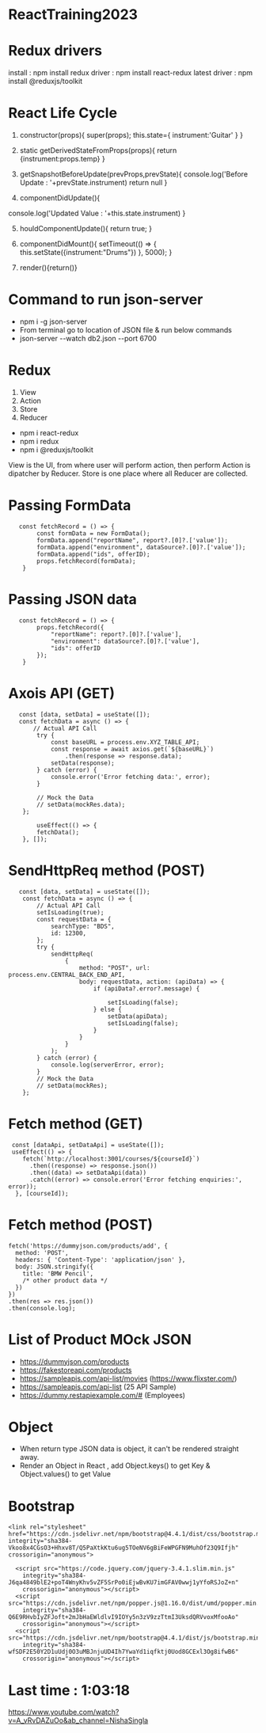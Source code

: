 # ReactTraining2023

# Redux drivers
install : npm install redux
driver : npm install react-redux
latest driver : npm install @reduxjs/toolkit


# React Life Cycle

1. constructor(props){
        super(props);
        this.state={
            instrument:'Guitar'
        }
    }

2. static getDerivedStateFromProps(props){
    return {instrument:props.temp}
  }

3. getSnapshotBeforeUpdate(prevProps,prevState){
console.log('Before Update : '+prevState.instrument)
return null
}

4. componentDidUpdate(){

  console.log('Updated Value : '+this.state.instrument)
}

5. houldComponentUpdate(){
    return true;
}
6. componentDidMount(){
    setTimeout(() => {
        this.setState({instrument:"Drums"})
    }, 5000);
}

7. render(){return()}

# Command to run json-server 
- npm i -g json-server 
- From terminal go to location of JSON file & run below commands
- json-server --watch db2.json --port 6700

# Redux
1. View 
2. Action 
3. Store 
4. Reducer
- npm i react-redux
- npm i redux
- npm i @reduxjs/toolkit

View is the UI, from where user will perform action, then perform Action is dipatcher by Reducer.
Store is one place where all Reducer are collected. 

# Passing FormData
```
   const fetchRecord = () => {
        const formData = new FormData();
        formData.append("reportName", report?.[0]?.['value']);
        formData.append("environment", dataSource?.[0]?.['value']);
        formData.append("ids", offerID);
        props.fetchRecord(formData);
    }
```

# Passing JSON data
```
   const fetchRecord = () => {
        props.fetchRecord({
            "reportName": report?.[0]?.['value'],
            "environment": dataSource?.[0]?.['value'],
            "ids": offerID
        });
    }
```

# Axois API (GET)

```
   const [data, setData] = useState([]);
   const fetchData = async () => {
       // Actual API Call
        try {
            const baseURL = process.env.XYZ_TABLE_API;
            const response = await axios.get(`${baseURL}`)
                .then(response => response.data);
            setData(response);
        } catch (error) {
            console.error('Error fetching data:', error);
        }

        // Mock the Data
        // setData(mockRes.data);
    };

        useEffect(() => {
        fetchData();
    }, []);
```
# SendHttpReq method (POST)
```
   const [data, setData] = useState([]);
    const fetchData = async () => {
        // Actual API Call
        setIsLoading(true);
        const requestData = {
            searchType: "BDS",
            id: 12300,
        };
        try {
            sendHttpReq(
                {
                    method: "POST", url: process.env.CENTRAL_BACK_END_API,
                    body: requestData, action: (apiData) => {
                        if (apiData?.error?.message) {

                            setIsLoading(false);
                        } else {
                            setData(apiData);
                            setIsLoading(false);
                        }
                    }
                }
            );
        } catch (error) {
            console.log(serverError, error);
        }
        // Mock the Data
        // setData(mockRes);
    };
```

# Fetch method (GET)

```
 const [dataApi, setDataApi] = useState([]);
 useEffect(() => {
    fetch(`http://localhost:3001/courses/${courseId}`)
      .then((response) => response.json())
      .then((data) => setDataApi(data))
      .catch((error) => console.error('Error fetching enquiries:', error));
  }, [courseId]);
```

# Fetch method (POST)
```
fetch('https://dummyjson.com/products/add', {
  method: 'POST',
  headers: { 'Content-Type': 'application/json' },
  body: JSON.stringify({
    title: 'BMW Pencil',
    /* other product data */
  })
})
.then(res => res.json())
.then(console.log);

```

# List of Product MOck JSON
- https://dummyjson.com/products
- https://fakestoreapi.com/products
- https://sampleapis.com/api-list/movies  (https://www.flixster.com/)
- https://sampleapis.com/api-list (25 API Sample)
- https://dummy.restapiexample.com/# (Employees)

# Object
- When return type JSON data is object, it can't be rendered straight away.
- Render an Object in React , add Object.keys() to get Key & Object.values() to get Value

# Bootstrap
```
<link rel="stylesheet" href="https://cdn.jsdelivr.net/npm/bootstrap@4.4.1/dist/css/bootstrap.min.css"
integrity="sha384-Vkoo8x4CGsO3+Hhxv8T/Q5PaXtkKtu6ug5TOeNV6gBiFeWPGFN9MuhOf23Q9Ifjh" crossorigin="anonymous">
```

```
  <script src="https://code.jquery.com/jquery-3.4.1.slim.min.js"
    integrity="sha384-J6qa4849blE2+poT4WnyKhv5vZF5SrPo0iEjwBvKU7imGFAV0wwj1yYfoRSJoZ+n"
    crossorigin="anonymous"></script>
  <script src="https://cdn.jsdelivr.net/npm/popper.js@1.16.0/dist/umd/popper.min.js"
    integrity="sha384-Q6E9RHvbIyZFJoft+2mJbHaEWldlvI9IOYy5n3zV9zzTtmI3UksdQRVvoxMfooAo"
    crossorigin="anonymous"></script>
  <script src="https://cdn.jsdelivr.net/npm/bootstrap@4.4.1/dist/js/bootstrap.min.js"
    integrity="sha384-wfSDF2E50Y2D1uUdj0O3uMBJnjuUD4Ih7YwaYd1iqfktj0Uod8GCExl3Og8ifwB6"
    crossorigin="anonymous"></script>
```

# Last time : 1:03:18
https://www.youtube.com/watch?v=A_vRvDAZuOo&ab_channel=NishaSingla

